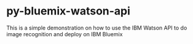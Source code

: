 # py-bluemix-watson-api
This is a simple demonstration on how to use the IBM Watson API to do image recognition and deploy on IBM Bluemix
